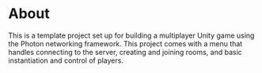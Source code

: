 # About
This is a template project set up for building a multiplayer Unity game using the Photon networking framework. This project comes with a menu that handles connecting to the server, creating and joining rooms, and basic instantiation and control of players.
